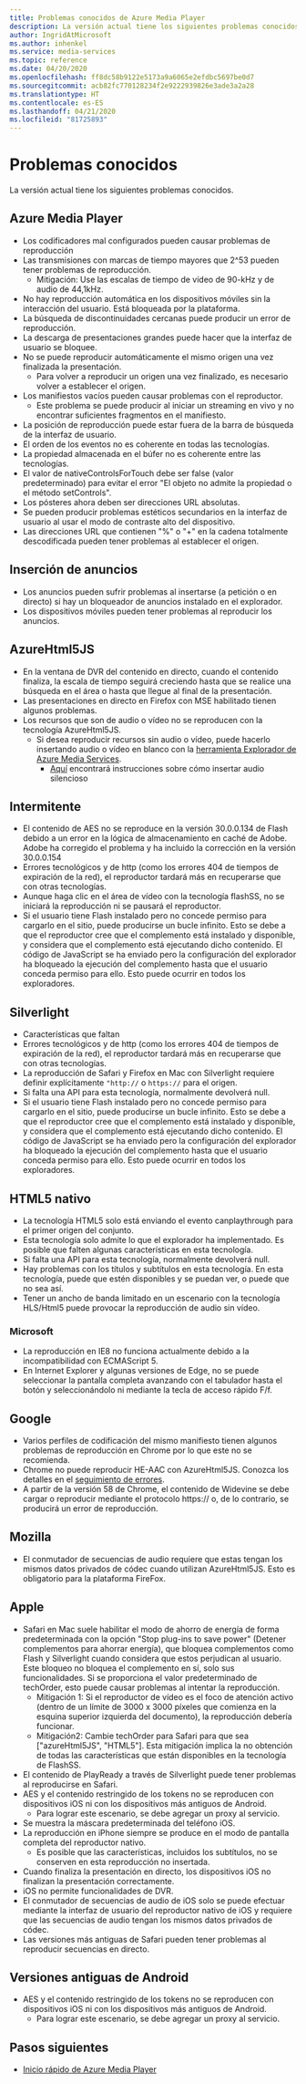 ```yaml
---
title: Problemas conocidos de Azure Media Player
description: La versión actual tiene los siguientes problemas conocidos.
author: IngridAtMicrosoft
ms.author: inhenkel
ms.service: media-services
ms.topic: reference
ms.date: 04/20/2020
ms.openlocfilehash: ff8dc58b9122e5173a9a6065e2efdbc5697be0d7
ms.sourcegitcommit: acb82fc770128234f2e9222939826e3ade3a2a28
ms.translationtype: HT
ms.contentlocale: es-ES
ms.lasthandoff: 04/21/2020
ms.locfileid: "81725893"
---
```

# <a name="known-issues"></a>Problemas conocidos #

La versión actual tiene los siguientes problemas conocidos.

## <a name="azure-media-player"></a>Azure Media Player ##

- Los codificadores mal configurados pueden causar problemas de reproducción
- Las transmisiones con marcas de tiempo mayores que 2^53 pueden tener problemas de reproducción.
  - Mitigación: Use las escalas de tiempo de vídeo de 90-kHz y de audio de 44,1kHz.
- No hay reproducción automática en los dispositivos móviles sin la interacción del usuario. Está bloqueada por la plataforma.
- La búsqueda de discontinuidades cercanas puede producir un error de reproducción.
- La descarga de presentaciones grandes puede hacer que la interfaz de usuario se bloquee.
- No se puede reproducir automáticamente el mismo origen una vez finalizada la presentación.
  - Para volver a reproducir un origen una vez finalizado, es necesario volver a establecer el origen.
- Los manifiestos vacíos pueden causar problemas con el reproductor.
  - Este problema se puede producir al iniciar un streaming en vivo y no encontrar suficientes fragmentos en el manifiesto.
- La posición de reproducción puede estar fuera de la barra de búsqueda de la interfaz de usuario.
- El orden de los eventos no es coherente en todas las tecnologías.
- La propiedad almacenada en el búfer no es coherente entre las tecnologías.
- El valor de nativeControlsForTouch debe ser false (valor predeterminado) para evitar el error "El objeto no admite la propiedad o el método setControls".
- Los pósteres ahora deben ser direcciones URL absolutas.
- Se pueden producir problemas estéticos secundarios en la interfaz de usuario al usar el modo de contraste alto del dispositivo.
- Las direcciones URL que contienen "%" o "+" en la cadena totalmente descodificada pueden tener problemas al establecer el origen.

## <a name="ad-insertion"></a>Inserción de anuncios ##

- Los anuncios pueden sufrir problemas al insertarse (a petición o en directo) si hay un bloqueador de anuncios instalado en el explorador.
- Los dispositivos móviles pueden tener problemas al reproducir los anuncios.

## <a name="azurehtml5js"></a>AzureHtml5JS ##

- En la ventana de DVR del contenido en directo, cuando el contenido finaliza, la escala de tiempo seguirá creciendo hasta que se realice una búsqueda en el área o hasta que llegue al final de la presentación.
- Las presentaciones en directo en Firefox con MSE habilitado tienen algunos problemas.
- Los recursos que son de audio o vídeo no se reproducen con la tecnología AzureHtml5JS.
  - Si desea reproducir recursos sin audio o vídeo, puede hacerlo insertando audio o vídeo en blanco con la [herramienta Explorador de Azure Media Services](https://aka.ms/amse).
    - [Aquí](https://azure.microsoft.com/documentation/articles/media-services-advanced-encoding-with-mes/#silent_audio) encontrará instrucciones sobre cómo insertar audio silencioso

## <a name="flash"></a>Intermitente ##

- El contenido de AES no se reproduce en la versión 30.0.0.134 de Flash debido a un error en la lógica de almacenamiento en caché de Adobe. Adobe ha corregido el problema y ha incluido la corrección en la versión 30.0.0.154
- Errores tecnológicos y de http (como los errores 404 de tiempos de expiración de la red), el reproductor tardará más en recuperarse que con otras tecnologías.
- Aunque haga clic en el área de vídeo con la tecnología flashSS, no se iniciará la reproducción ni se pausará el reproductor.
- Si el usuario tiene Flash instalado pero no concede permiso para cargarlo en el sitio, puede producirse un bucle infinito. Esto se debe a que el reproductor cree que el complemento está instalado y disponible, y considera que el complemento está ejecutando dicho contenido. El código de JavaScript se ha enviado pero la configuración del explorador ha bloqueado la ejecución del complemento hasta que el usuario conceda permiso para ello. Esto puede ocurrir en todos los exploradores.  

## <a name="silverlight"></a>Silverlight ##

- Características que faltan
- Errores tecnológicos y de http (como los errores 404 de tiempos de expiración de la red), el reproductor tardará más en recuperarse que con otras tecnologías.
- La reproducción de Safari y Firefox en Mac con Silverlight requiere definir explícitamente `"http://` o `https://` para el origen.
- Si falta una API para esta tecnología, normalmente devolverá null.
- Si el usuario tiene Flash instalado pero no concede permiso para cargarlo en el sitio, puede producirse un bucle infinito. Esto se debe a que el reproductor cree que el complemento está instalado y disponible, y considera que el complemento está ejecutando dicho contenido. El código de JavaScript se ha enviado pero la configuración del explorador ha bloqueado la ejecución del complemento hasta que el usuario conceda permiso para ello. Esto puede ocurrir en todos los exploradores.  

## <a name="native-html5"></a>HTML5 nativo ##

- La tecnología HTML5 solo está enviando el evento canplaythrough para el primer origen del conjunto.
- Esta tecnología solo admite lo que el explorador ha implementado.  Es posible que falten algunas características en esta tecnología.  
- Si falta una API para esta tecnología, normalmente devolverá null.
- Hay problemas con los títulos y subtítulos en esta tecnología. En esta tecnología, puede que estén disponibles y se puedan ver, o puede que no sea así.
- Tener un ancho de banda limitado en un escenario con la tecnología HLS/Html5 puede provocar la reproducción de audio sin vídeo.

### <a name="microsoft"></a>Microsoft ###

- La reproducción en IE8 no funciona actualmente debido a la incompatibilidad con ECMAScript 5.
- En Internet Explorer y algunas versiones de Edge, no se puede seleccionar la pantalla completa avanzando con el tabulador hasta el botón y seleccionándolo ni mediante la tecla de acceso rápido F/f.

## <a name="google"></a>Google ##

- Varios perfiles de codificación del mismo manifiesto tienen algunos problemas de reproducción en Chrome por lo que este no se recomienda.
- Chrome no puede reproducir HE-AAC con AzureHtml5JS. Conozca los detalles en el [seguimiento de errores](https://bugs.chromium.org/p/chromium/issues/detail?id=534301).
- A partir de la versión 58 de Chrome, el contenido de Widevine se debe cargar o reproducir mediante el protocolo https:// o, de lo contrario, se producirá un error de reproducción.

## <a name="mozilla"></a>Mozilla ##

- El conmutador de secuencias de audio requiere que estas tengan los mismos datos privados de códec cuando utilizan AzureHtml5JS. Esto es obligatorio para la plataforma FireFox.

## <a name="apple"></a>Apple ##

- Safari en Mac suele habilitar el modo de ahorro de energía de forma predeterminada con la opción "Stop plug-ins to save power" (Detener complementos para ahorrar energía), que bloquea complementos como Flash y Silverlight cuando considera que estos perjudican al usuario. Este bloqueo no bloquea el complemento en sí, solo sus funcionalidades. Si se proporciona el valor predeterminado de techOrder, esto puede causar problemas al intentar la reproducción.
  - Mitigación 1: Si el reproductor de vídeo es el foco de atención activo (dentro de un límite de 3000 x 3000 píxeles que comienza en la esquina superior izquierda del documento), la reproducción debería funcionar.
  - Mitigación2: Cambie techOrder para Safari para que sea ["azureHtml5JS", "HTML5"]. Esta mitigación implica la no obtención de todas las características que están disponibles en la tecnología de FlashSS.
- El contenido de PlayReady a través de Silverlight puede tener problemas al reproducirse en Safari.
- AES y el contenido restringido de los tokens no se reproducen con dispositivos iOS ni con los dispositivos más antiguos de Android.
  - Para lograr este escenario, se debe agregar un proxy al servicio.
- Se muestra la máscara predeterminada del teléfono iOS.
- La reproducción en iPhone siempre se produce en el modo de pantalla completa del reproductor nativo.
  - Es posible que las características, incluidos los subtítulos, no se conserven en esta reproducción no insertada.
- Cuando finaliza la presentación en directo, los dispositivos iOS no finalizan la presentación correctamente.
- iOS no permite funcionalidades de DVR.
- El conmutador de secuencias de audio de iOS solo se puede efectuar mediante la interfaz de usuario del reproductor nativo de iOS y requiere que las secuencias de audio tengan los mismos datos privados de códec.
- Las versiones más antiguas de Safari pueden tener problemas al reproducir secuencias en directo.

## <a name="older-android"></a>Versiones antiguas de Android ##

- AES y el contenido restringido de los tokens no se reproducen con dispositivos iOS ni con los dispositivos más antiguos de Android.
  - Para lograr este escenario, se debe agregar un proxy al servicio.

## <a name="next-steps"></a>Pasos siguientes ##

- [Inicio rápido de Azure Media Player](azure-media-player-quickstart.md)